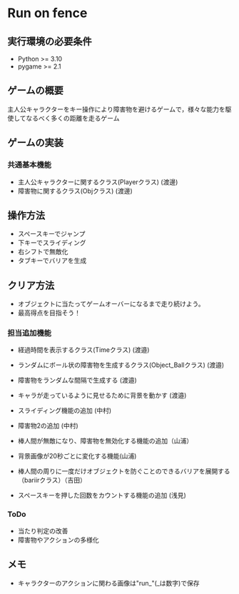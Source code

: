 # Run on fence

## 実行環境の必要条件
* Python >= 3.10
* pygame >= 2.1

## ゲームの概要
主人公キャラクターをキー操作により障害物を避けるゲームで，様々な能力を駆使してなるべく多くの距離を走るゲーム

## ゲームの実装
### 共通基本機能
* 主人公キャラクターに関するクラス(Playerクラス) (渡邊)
* 障害物に関するクラス(Objクラス) (渡邊)

## 操作方法
* スペースキーでジャンプ
* 下キーでスライディング
* 右シフトで無敵化
* タブキーでバリアを生成

## クリア方法
* オブジェクトに当たってゲームオーバーになるまで走り続けよう。
* 最高得点を目指そう！

### 担当追加機能
* 経過時間を表示するクラス(Timeクラス) (渡邉)
* ランダムにボール状の障害物を生成するクラス(Object_Ballクラス) (渡邉)
* 障害物をランダムな間隔で生成する (渡邉)
* キャラが走っているように見せるために背景を動かす (渡邉)

* スライディング機能の追加 (中村)
* 障害物2の追加 (中村)

* 棒人間が無敵になり、障害物を無効化する機能の追加（山浦）
* 背景画像が20秒ごとに変化する機能(山浦)

* 棒人間の周りに一度だけオブジェクトを防ぐことのできるバリアを展開する（bariirクラス）（吉田）

* スペースキーを押した回数をカウントする機能の追加 (浅見)
### ToDo
* 当たり判定の改善
* 障害物やアクションの多様化

## メモ
* キャラクターのアクションに関わる画像は"run_"(_は数字)で保存